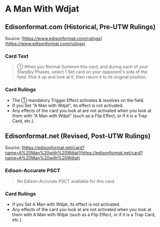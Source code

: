 # A Man With Wdjat

## Edisonformat.com (Historical, Pre-UTW Rulings)

Source: [https://www.edisonformat.com/rulings](https://www.edisonformat.com/rulings)

### Card Text

> ① When you Normal Summon this card, and during each of your Standby Phases, select 1 Set card on your opponent's side of the field. Pick it up and look at it, then return it to its original position.

### Card Rulings

*   The ① mandatory Trigger Effect activates & resolves on the field.
*   If you Set "A Man with Wdjat", its effect is not activated.
*   Any effects of the card you look at are not activated when you look at them with "A Man with Wdjat" (such as a Flip Effect, or if it is a Trap Card, etc.).

## Edisonformat.net (Revised, Post-UTW Rulings)

Source: [https://edisonformat.net/card?name=A%20Man%20with%20Wdjat](https://edisonformat.net/card?name=A%20Man%20with%20Wdjat)

### Edison-Accurate PSCT

> No Edison-Accurate PSCT available for this card.

### Card Rulings

*   If you Set A Man with Wdjat, its effect is not activated.
*   Any effects of the card you look at are not activated when you look at them with A Man with Wdjat (such as a Flip Effect, or if it is a Trap Card, etc.).
            